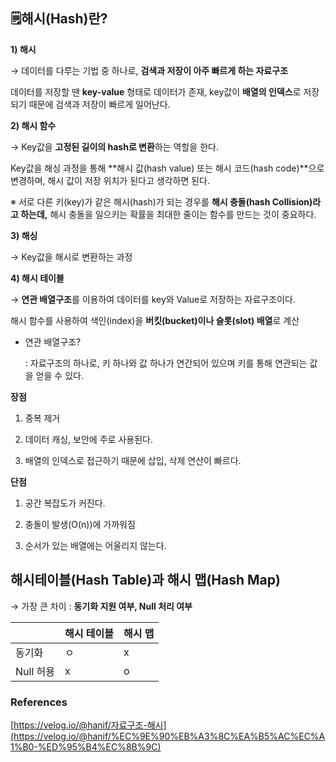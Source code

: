## 🗒️해시(Hash)란? ##

**1) 해시**

→ 데이터를 다루는 기법 중 하나로, **검색과 저장이 아주 빠르게 하는 자료구조**

데이터를 저장할 땐 **key-value** 형태로 데이터가 존재, key값이 **배열의 인덱스**로 저장되기 때문에 검색과 저장이 빠르게 일어난다.

**2) 해시 함수**

→ Key값을 **고정된 길이의 hash로 변환**하는 역할을 한다.

Key값을 해싱 과정을 통해 **해시 값(hash value) 또는 해시 코드(hash code)**으로 변경하며, 해시 값이 저장 위치가 된다고 생각하면 된다.

※ 서로 다른 키(key)가 같은 해시(hash)가 되는 경우를 **해시 충돌(hash Collision)라고 하는데,** 해시 충돌을 일으키는 확률을 최대한 줄이는 함수를 만드는 것이 중요하다.

**3) 해싱**

→ Key값을 해시로 변환하는 과정

**4) 해시 테이블** 

→ **연관 배열구조**를 이용하여 데이터를 key와 Value로 저장하는 자료구조이다.

해시 함수를 사용하여 색인(index)을 **버킷(bucket)이나 슬롯(slot) 배열**로 계산 

- 연관 배열구조?
    
    : 자료구조의 하나로, 키 하나와 값 하나가 연간되어 있으며 키를 통해 연관되는 값을 얻을 수 있다.
    

**장점**

1) 중복 제거

2) 데이터 캐싱, 보안에 주로 사용된다.

3) 배열의 인덱스로 접근하기 때문에 삽입, 삭제 연산이 빠르다.

**단점**

1) 공간 복잡도가 커진다.

2) 충돌이 발생(O(n))에 가까워짐

3) 순서가 있는 배열에는 어울리지 않는다.

## 해시테이블(Hash Table)과 해시 맵(Hash Map)

→ 가장 큰 차이  : **동기화 지원 여부, Null 처리 여부**

|  | 해시 테이블 | 해시 맵 |
| --- | --- | --- |
| 동기화  | ㅇ | x |
| Null 허용 | x | o |

### References

[https://velog.io/@hanif/자료구조-해시](https://velog.io/@hanif/%EC%9E%90%EB%A3%8C%EA%B5%AC%EC%A1%B0-%ED%95%B4%EC%8B%9C)
